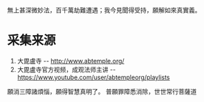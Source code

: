 無上甚深微妙法，百千萬劫難遭遇；我今見聞得受持，願解如來真實義。

# 采集来源
1. 大毘盧寺 -- http://www.abtemple.org/
2. 大毘盧寺官方视频，成观法师主讲 -- https://www.youtube.com/user/abtempleorg/playlists

願消三障諸煩惱，願得智慧真明了。 普願罪障悉消除，世世常行菩薩道
